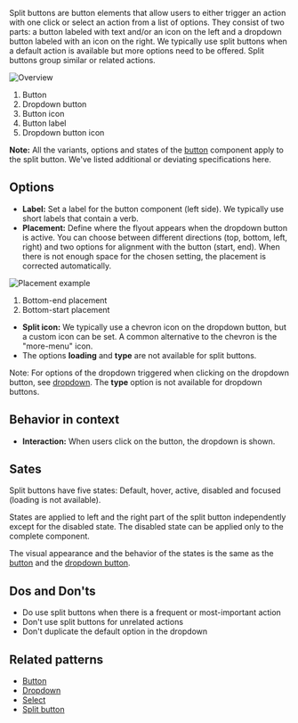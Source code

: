 Split buttons are button elements that allow users to either trigger an action with one click or select an action from a list of options. They consist of two parts: a button labeled with text and/or an icon on the left and a dropdown button labeled with an icon on the right. We typically use split buttons when a default action is available but more options need to be offered. Split buttons group similar or related actions.

![Overview](https://www.figma.com/design/wEptRgAezDU1z80Cn3eZ0o/iX-Pattern-Illustrations?type=design&node-id=1480-30799&mode=design&t=97WS5dUS2rk3MCp2-11)

1. Button
2. Dropdown button
3. Button icon
4. Button label
5. Dropdown button icon

**Note:** All the variants, options and states of the [button](button.md) component apply to the split button. We've listed additional or deviating specifications here.

## Options

- **Label:** Set a label for the button component (left side). We typically use short labels that contain a verb.
- **Placement:** Define where the flyout appears when the dropdown button is active. You can choose between different directions (top, bottom, left, right) and two options for alignment with the button (start, end). When there is not enough space for the chosen setting, the placement is corrected automatically.

![Placement example](https://www.figma.com/design/wEptRgAezDU1z80Cn3eZ0o/iX-Pattern-Illustrations?type=design&node-id=1504-2203&mode=design&t=5MYmq6zAbfw7xIkC-11)
1. Bottom-end placement
2. Bottom-start placement   

- **Split icon:** We typically use a chevron icon on the dropdown button, but a custom icon can be set. A common alternative to the chevron is the "more-menu" icon.
- The options **loading** and **type** are not available for split buttons.

 Note: For options of the dropdown triggered when clicking on the dropdown button, see [dropdown](../dropdown.md). The **type** option is not available for dropdown buttons.
## Behavior in context

- **Interaction:** When users click on the button, the dropdown is shown.

## Sates

Split buttons have five states: Default, hover, active, disabled and focused (loading is not available).

States are applied to left and the right part of the split button independently except for the disabled state. The disabled state can be applied only to the complete component. 

The visual appearance and the behavior of the states is the same as the [button](button.md) and the [dropdown button](dropdown-buttom.md).

## Dos and Don'ts

- Do use split buttons when there is a frequent or most-important action
- Don't use split buttons for unrelated actions
- Don't duplicate the default option in the dropdown

## Related patterns

- [Button](button.md)
- [Dropdown](../dropdown.md)
- [Select](../select.md)
- [Split button](split-button.md)
